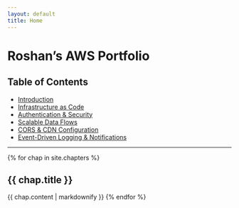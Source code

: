 ```yaml
---
layout: default
title: Home
---
```


# Roshan’s AWS Portfolio

## Table of Contents
- [Introduction](#introduction)  
- [Infrastructure as Code](#infrastructure-as-code)  
- [Authentication & Security](#authentication--security)  
- [Scalable Data Flows](#scalable-data-flows)  
- [CORS & CDN Configuration](#cors--cdn-configuration)  
- [Event-Driven Logging & Notifications](#event-driven-logging--notifications)  

---

{% for chap in site.chapters %}
<a id="{{ chap.slug }}"></a>
## **{{ chap.title }}**

{{ chap.content | markdownify }}
{% endfor %}